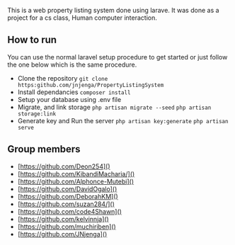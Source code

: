 This is a web property listing system done using larave. It was done as a project for a cs class, Human computer interaction.

How to run
------
You can use the normal laravel setup procedure to get started or just follow the one below which is the same procedure. 

- Clone the repository
    `git clone https:github.com/jnjenga/PropertyListingSystem`
- Install dependancies
    `composer install`
- Setup your database using .env file
- Migrate, and link storage
   `php artisan migrate --seed`
   `php artisan storage:link`
- Generate key and Run the server
   `php artisan key:generate`
   `php artisan serve`

Group members
------------
- [https://github.com/Deon254]()
- [https://github.com/KibandiMacharia/]()
- [https://github.com/Alphonce-Mutebi]()
- [https://github.com/DavidOgalo]()
- [https://github.com/DeborahKM]()
- [https://github.com/suzan284/]()
- [https://github.com/code4Shawn]()
- [https://github.com/kelvinnja]()
- [https://github.com/muchiriben]()
- [https://github.com/JNjenga]()
